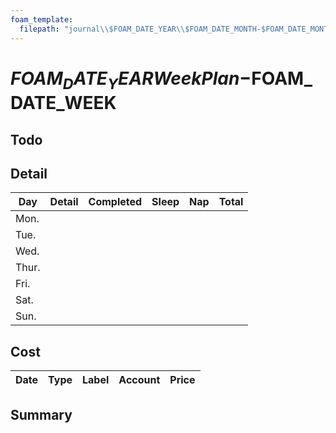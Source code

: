 ```yaml
---
foam_template:
  filepath: "journal\\$FOAM_DATE_YEAR\\$FOAM_DATE_MONTH-$FOAM_DATE_MONTH_NAME_SHORT\\Week-$FOAM_DATE_WEEK\\WeekPlan-$FOAM_DATE_WEEK.md"
---
```

# $FOAM_DATE_YEAR WeekPlan-$FOAM_DATE_WEEK

## Todo

## Detail

| Day   | Detail | Completed | Sleep | Nap | Total |
| ----- | ------ | --------- | ----- | --- | ----- |
| Mon.  |        |           |       |     |       |
| Tue.  |        |           |       |     |       |
| Wed.  |        |           |       |     |       |
| Thur. |        |           |       |     |       |
| Fri.  |        |           |       |     |       |
| Sat.  |        |           |       |     |       |
| Sun.  |        |           |       |     |       |

## Cost

|    Date    | Type | Label |    Account     | Price |
| :--------: | :--: | :---: | :------------: | ----: |

## Summary
